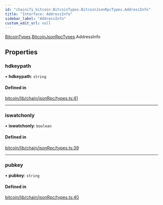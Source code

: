 ```yaml
---
id: "chainify_bitcoin.BitcoinTypes.BitcoinJsonRpcTypes.AddressInfo"
title: "Interface: AddressInfo"
sidebar_label: "AddressInfo"
custom_edit_url: null
---
```


[BitcoinTypes](../namespaces/chainify_bitcoin.BitcoinTypes.md).[BitcoinJsonRpcTypes](../namespaces/chainify_bitcoin.BitcoinTypes.BitcoinJsonRpcTypes.md).AddressInfo

## Properties

### hdkeypath

• **hdkeypath**: `string`

#### Defined in

[bitcoin/lib/chain/jsonRpc/types.ts:41](https://github.com/liquality/chainify/blob/540cfa69/packages/bitcoin/lib/chain/jsonRpc/types.ts#L41)

___

### iswatchonly

• **iswatchonly**: `boolean`

#### Defined in

[bitcoin/lib/chain/jsonRpc/types.ts:39](https://github.com/liquality/chainify/blob/540cfa69/packages/bitcoin/lib/chain/jsonRpc/types.ts#L39)

___

### pubkey

• **pubkey**: `string`

#### Defined in

[bitcoin/lib/chain/jsonRpc/types.ts:40](https://github.com/liquality/chainify/blob/540cfa69/packages/bitcoin/lib/chain/jsonRpc/types.ts#L40)

